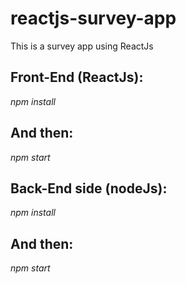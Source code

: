 # reactjs-survey-app
This is a survey app using ReactJs

<h2>Front-End (ReactJs):</h2>
<i>npm install</i>
<h2>And then:</h2>
<i>npm start</i>

<br/>

<h2>Back-End side (nodeJs):</h2>
<i>npm install</i>
<h2>And then:</h2>
<i>npm start</i>
